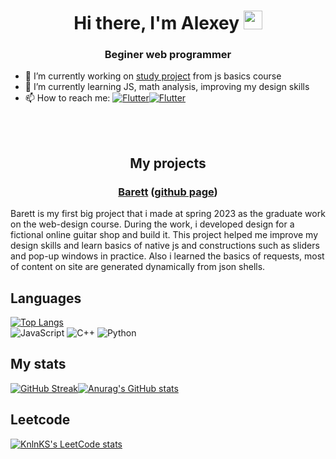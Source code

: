 <h1 align="center">Hi there, I'm Alexey 
<img src="https://github.com/blackcater/blackcater/raw/main/images/Hi.gif" height="30"/></h1>
<h3 align="center">Beginer web programmer</h3>

- 🔭 I’m currently working on <a href="">study project</a> from js basics course
- 🌱 I’m currently learning JS, math analysis, improving my design skills
- 📫 How to reach me: [![Flutter](https://img.shields.io/badge/Telergam-@Gjils-1E90FF?style=flat&logo=telegram)](https://t.me/gjils)[![Flutter](https://img.shields.io/badge/Spotify-gicha_enjoyer-3CB371?style=flat&logo=spotify)](https://open.spotify.com/user/w62wi5pkbmtrgakqaxuy4wj80?si=fed0f11ec49d4b8c)
</br>
</br>
<h2 align="center">My projects</h2>
</hr>
<h3 align="center"><a href="http://barett.wd.bytic.ru/" target="_blank">Barett</a> (<a href="https://github.com/Gjils/Barett" target="_blank">github page</a>)</h3>
Barett is my first big project that i made at spring 2023 as the graduate work on the web-design course. During the work, i developed design for a fictional online guitar shop and build it. This project helped me improve my design skills and learn basics of native js and constructions such as sliders and pop-up windows in practice. Also i learned the basics of requests, most of content on site are generated dynamically from json shells.
</hr>

## Languages
[![Top Langs](https://github-readme-stats.vercel.app/api/top-langs/?username=Gjils&hide_border=true&theme=dark)](https://github.com/anuraghazra/github-readme-stats)
</br>
![JavaScript](https://img.shields.io/badge/javascript-%23323330.svg?style=for-the-badge&logo=javascript&logoColor=%23F7DF1E)
![C++](https://img.shields.io/badge/c++-%2300599C.svg?style=for-the-badge&logo=c%2B%2B&logoColor=white)
![Python](https://img.shields.io/badge/python-3670A0?style=for-the-badge&logo=python&logoColor=ffdd54)
</br>

## My stats
[![GitHub Streak](http://github-readme-streak-stats.herokuapp.com?user=Gjils&theme=dark&hide_border=true)](https://git.io/streak-stats)[![Anurag's GitHub stats](https://github-readme-stats.vercel.app/api?username=Gjils&theme=dark&hide_border=true)](https://github.com/anuraghazra/github-readme-stats)
</br>

## Leetcode
[![KnlnKS's LeetCode stats](https://leetcode-stats-six.vercel.app/api?username=gjils&theme=dark)](https://leetcode.com/gjils/)
